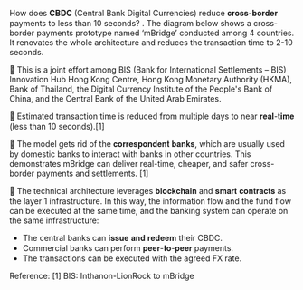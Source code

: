 How does 𝐂𝐁𝐃𝐂 (Central Bank Digital Currencies) reduce 𝐜𝐫𝐨𝐬𝐬-𝐛𝐨𝐫𝐝𝐞𝐫 payments to less than 10 seconds? 
.
The diagram below shows a cross-border payments prototype named ‘mBridge’ conducted among 4 countries. 
It renovates the whole architecture and reduces the transaction time to 2-10 seconds.

🔸 This is a joint effort among BIS (Bank for International Settlements – BIS) Innovation Hub Hong Kong Centre, Hong Kong Monetary Authority (HKMA), 
Bank of Thailand, the Digital Currency Institute of the People's Bank of China, and the Central Bank of the United Arab Emirates.

🔸 Estimated transaction time is reduced from multiple days to near 𝐫𝐞𝐚𝐥-𝐭𝐢𝐦𝐞 (less than 10 seconds).[1]

🔸 The model gets rid of the 𝐜𝐨𝐫𝐫𝐞𝐬𝐩𝐨𝐧𝐝𝐞𝐧𝐭 𝐛𝐚𝐧𝐤𝐬, which are usually used by domestic banks to interact with banks in other countries. 
This demonstrates mBridge can deliver real-time, cheaper, and safer cross-border payments and settlements. [1]

🔸 The technical architecture leverages 𝐛𝐥𝐨𝐜𝐤𝐜𝐡𝐚𝐢𝐧 and 𝐬𝐦𝐚𝐫𝐭 𝐜𝐨𝐧𝐭𝐫𝐚𝐜𝐭𝐬 as the layer 1 infrastructure. In this way, the information flow and the fund flow 
can be executed at the same time, and the banking system can operate on the same infrastructure:

- The central banks can 𝐢𝐬𝐬𝐮𝐞 𝐚𝐧𝐝 𝐫𝐞𝐝𝐞𝐞𝐦 their CBDC.
- Commercial banks can perform 𝐩𝐞𝐞𝐫-𝐭𝐨-𝐩𝐞𝐞𝐫 payments.
- The transactions can be executed with the agreed FX rate.


Reference: 
[1] BIS: Inthanon-LionRock to mBridge
